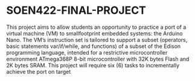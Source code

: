 # SOEN422-FINAL-PROJECT
This project aims to allow students an opportunity to practice a port of a virtual machine (VM) to smallfootprint embedded systems: the Arduino Nano. The VM’s instruction set is tailored to support a subset (operators, basic statements var/if/while, and functions) of a subset of the Edison programming language, intended for a restrictive microcontroller environment ATmega368P 8-bit microcontroller with 32K bytes Flash and 2K bytes SRAM. This project will require six (6) tasks to incrementally achieve the port on target
